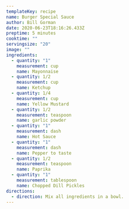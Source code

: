 ```yaml
---
templateKey: recipe
name: Burger Special Sauce
author: Bill Gorman
date: 2020-06-23T18:16:26.433Z
preptime: 5 minutes
cooktime: ""
servingsize: "20"
image: ""
ingredients:
  - quantity: "1"
    measurement: cup
    name: Mayonnaise
  - quantity: 1/2
    measurement: cup
    name: Ketchup
  - quantity: 1/4
    measurement: cup
    name: Yellow Mustard
  - quantity: 1/2
    measurement: teaspoon
    name: garlic powder
  - quantity: "1"
    measurement: dash
    name: Hot Sauce
  - quantity: "1"
    measurement: dash
    name: Pepper to taste
  - quantity: 1/2
    measurement: teaspoon
    name: Paprika
  - quantity: "1"
    measurement: tablespoon
    name: Chopped Dill Pickles
directions:
  - direction: Mix all ingredients in a bowl.
---
```


